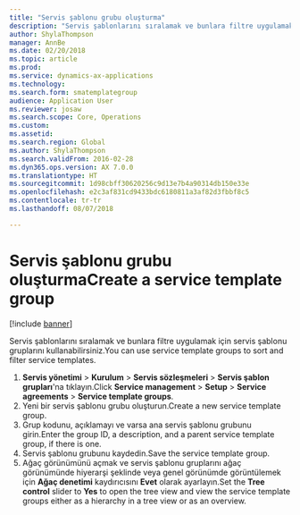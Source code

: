 ```yaml
---
title: "Servis şablonu grubu oluşturma"
description: "Servis şablonlarını sıralamak ve bunlara filtre uygulamak için servis şablonu gruplarını kullanabilirsiniz."
author: ShylaThompson
manager: AnnBe
ms.date: 02/20/2018
ms.topic: article
ms.prod: 
ms.service: dynamics-ax-applications
ms.technology: 
ms.search.form: smatemplategroup
audience: Application User
ms.reviewer: josaw
ms.search.scope: Core, Operations
ms.custom: 
ms.assetid: 
ms.search.region: Global
ms.author: ShylaThompson
ms.search.validFrom: 2016-02-28
ms.dyn365.ops.version: AX 7.0.0
ms.translationtype: HT
ms.sourcegitcommit: 1d98cbff30620256c9d13e7b4a90314db150e33e
ms.openlocfilehash: e2c3af831cd9433bdc6180811a3af82d3fbbf8c5
ms.contentlocale: tr-tr
ms.lasthandoff: 08/07/2018

---
```


# <a name="create-a-service-template-group"></a><span data-ttu-id="154e6-103">Servis şablonu grubu oluşturma</span><span class="sxs-lookup"><span data-stu-id="154e6-103">Create a service template group</span></span>  

[!include [banner](../includes/banner.md)]

<span data-ttu-id="154e6-104">Servis şablonlarını sıralamak ve bunlara filtre uygulamak için servis şablonu gruplarını kullanabilirsiniz.</span><span class="sxs-lookup"><span data-stu-id="154e6-104">You can use service template groups to sort and filter service templates.</span></span>

1. <span data-ttu-id="154e6-105">**Servis yönetimi** \> **Kurulum** \> **Servis sözleşmeleri** \> **Servis şablon grupları**'na tıklayın.</span><span class="sxs-lookup"><span data-stu-id="154e6-105">Click **Service management** \> **Setup** \> **Service agreements** \> **Service template groups**.</span></span>
2. <span data-ttu-id="154e6-106">Yeni bir servis şablonu grubu oluşturun.</span><span class="sxs-lookup"><span data-stu-id="154e6-106">Create a new service template group.</span></span>
3. <span data-ttu-id="154e6-107">Grup kodunu, açıklamayı ve varsa ana servis şablonu grubunu girin.</span><span class="sxs-lookup"><span data-stu-id="154e6-107">Enter the group ID, a description, and a parent service template group, if there is one.</span></span>
4. <span data-ttu-id="154e6-108">Servis şablonu grubunu kaydedin.</span><span class="sxs-lookup"><span data-stu-id="154e6-108">Save the service template group.</span></span>
5. <span data-ttu-id="154e6-109">Ağaç görünümünü açmak ve servis şablonu gruplarını ağaç görünümünde hiyerarşi şeklinde veya genel görünümde görüntülemek için **Ağaç denetimi** kaydırıcısını **Evet** olarak ayarlayın.</span><span class="sxs-lookup"><span data-stu-id="154e6-109">Set the **Tree control** slider to **Yes** to open the tree view and view the service template groups either as a hierarchy in a tree view or as an overview.</span></span>




